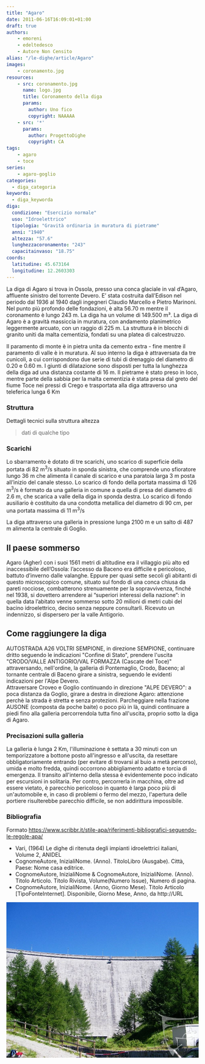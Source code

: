 ```yaml
---
title: "Agaro"
date: 2011-06-16T16:09:01+01:00
draft: true
authors:
    - emoreni
    - edeltedesco
    - Autore Non Censito
alias: "/le-dighe/article/Agaro"
images:
    - coronamento.jpg
resources:
    - src: coronamento.jpg
      name: logo.jpg
      title: Coronamento della diga
      params:
        author: Uno fico
        copyright: NAAAAA
    - src: '*'
      params:
        author: ProgettoDighe
        copyright: CA
tags:
    - agaro
    - toce
series:
    - agaro-goglio
categories:
  - diga_categoria
keywords:
  - diga_keyworda
diga:
  condizione: "Esercizio normale"
  uso: "Idroelettrico"
  tipologia: "Gravità ordinaria in muratura di pietrame"
  anni: "1940"
  altezza: "57.6"
  lunghezzacoronamento: "243"
  capacitainvaso: "18.75"
coords:
  latitudine: 45.673164
  longitudine: 12.2603303
---
```


La diga di Agaro si trova in Ossola, presso una conca glaciale in val d’Agaro, affluente sinistro del torrente Devero. E’ stata costruita dall’Edison nel periodo dal 1936 al 1940 dagli ingegneri Claudio Marcello e Pietro Marinoni.
Nel punto più profondo delle fondazioni, è alta 56.70 m mentre il coronamento è lungo 243 m. La diga ha un volume di 149.500 m&#x00B3;. La diga di Agaro è a gravità massiccia in muratura, con andamento planimetrico leggermente arcuato, con un raggio di 225 m.
La struttura è in blocchi di granito uniti da malta cementizia, fondati su una platea di calcestruzzo.

<!--more-->

Il paramento di monte è in pietra unita da cemento extra - fine mentre il paramento di valle è in muratura.
Al suo interno la diga è attraversata da tre cunicoli, a cui corrispondono due serie di tubi di drenaggio del diametro di 0.20 e 0.60 m. I giunti di dilatazione sono disposti per tutta la lunghezza della diga ad una distanza costante di 16 m.
Il pietrame è stato preso in loco, mentre parte della sabbia per la malta cementizia è stata presa dal greto del fiume Toce nei pressi di Crego e trasportata alla diga attraverso una teleferica lunga 6 Km

### Struttura

Dettagli tecnici sulla struttura altezza

> dati di qualche tipo

### Scarichi

Lo sbarramento è dotato di tre scarichi, uno scarico di superficie della portata di 82 m<sup>3</sup>/s situato in sponda sinistra, che comprende uno sfioratore lungo 36 m che alimenta il canale di scarico e una paratoia larga 3 m posta all’inizio del canale stesso.
Lo scarico di fondo della portata massima di 126 m<sup>3</sup>/s è formato da una galleria in comune a quella di presa del diametro di 2.6 m, che scarica a valle della diga in sponda destra. Lo scarico di fondo ausiliario è costituito da una condotta metallica del diametro di 90 cm, per una portata massima di 11 m<sup>3</sup>/s

La diga attraverso una galleria in pressione lunga 2100 m e un salto di 487 m alimenta la centrale di Goglio.

## Il paese sommerso

Agaro (Agher) con i suoi 1561 metri di altitudine era il villaggio più alto ed inaccessibile dell’Ossola: l’accesso da Baceno era difficile e pericoloso, battuto d’inverno dalle valanghe. Eppure per quasi sette secoli gli abitanti di questo microscopico comune, situato sul fondo di una conca chiusa da pareti rocciose, combatterono strenuamente per la sopravvivenza, finché nel 1938, si dovettero arrendere ai “superiori interessi della nazione”: in quella data l’abitato venne sommerso sotto 20 milioni di metri cubi del bacino idroelettrico, deciso senza neppure consultarli. Ricevuto un indennizzo, si dispersero per la valle Antigorio.

## Come raggiungere la diga

AUTOSTRADA A26 VOLTRI SEMPIONE, in direzione SEMPIONE, continuare dritto seguendo le indicazioni "Confine di Stato", prendere l'uscita "CRODO/VALLE ANTIGORIO/VAL FORMAZZA (Cascate del Toce)" attraversando, nell'ordine, la galleria di Pontemaglio, Crodo, Baceno;
al tornante centrale di Baceno girare a sinistra, seguendo le evidenti indicazioni per l'Alpe Devero.  
Attraversare Croveo e Goglio continuando in direzione "ALPE DEVERO": a poca distanza da Goglio, girare a destra in direzione Agaro: attenzione perchè la strada è stretta e senza protezioni.
Parcheggiare nella frazione AUSONE (composta da poche baite) o poco più in là, quindi continuare a piedi fino alla galleria percorrendola tutta fino all'uscita, proprio sotto la diga di Agaro.

### Precisazioni sulla galleria

La galleria è lunga 2 Km, l'illuminazione è settata a 30 minuti con un temporizzatore a bottone posto all'ingresso e all'uscita, da resettare obbligatoriamente entrando (per evitare di trovarsi al buio a metà percorso), umida e molto fredda, quindi occorrono abbigliamento adatto e torcia di emergenza.
Il transito all'interno della stessa è evidentemente poco indicato per escursioni in solitaria.
Per contro, percorrerla in macchina, oltre ad essere vietato, è parecchio pericoloso in quanto è larga poco più di un'automobile e, in caso di problemi o fermo del mezzo, l'apertura delle portiere risulterebbe parecchio difficile, se non addirittura impossibile.

### Bibliografia

Formato https://www.scribbr.it/stile-apa/riferimenti-bibliografici-seguendo-le-regole-apa/

- Vari, (1964) Le dighe di ritenuta degli impianti idroelettrici italiani, Volume 2, ANIDEL
- CognomeAutore, InizialiNome. (Anno). TitoloLibro (Ausgabe). Città, Paese: Nome casa editrice.
- CognomeAutore, InizialiNome & CognomeAutore, InizialiNome. (Anno). Titolo Articolo. Titolo Rivista, Volume(Numero Issue), Numero di pagina.
- CognomeAutore, InizialiNome. (Anno, Giorno Mese). Titolo Articolo [TipoFonteInternet]. Disponibile, Giorno Mese, Anno, da http://URL

![Diga da valle](diga_da_valle.jpg "Diga da valle 2")
